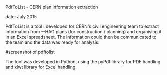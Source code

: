 PdfToList - CERN plan information extraction

date: July 2015

PdfToList is a tool I developed for CERN's civil engineering team to extract information from --HAG plans (for construction / planning) and organising it in an Excel spreadsheet. The information could then be communicated to the team and the data was ready for analysis.

#screenshot of pdftolist

The tool was developed in Python, using the pyPdf library for PDF handling and xlwt library for Excel handling.